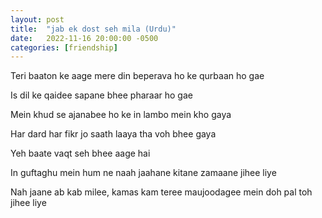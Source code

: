```yaml
---
layout: post
title:  "jab ek dost seh mila (Urdu)"
date:   2022-11-16 20:00:00 -0500
categories: [friendship]
---
```

Teri baaton ke aage mere din beperava ho ke qurbaan ho gae

Is dil ke qaidee sapane bhee pharaar ho gae

Mein khud se ajanabee ho ke in lambo mein kho gaya

Har dard har fikr jo saath laaya tha voh bhee gaya

Yeh baate vaqt seh bhee aage hai 

In guftaghu mein hum ne naah jaahane kitane zamaane jihee liye

Nah jaane ab kab milee, kamas kam teree maujoodagee mein doh pal toh jihee liye